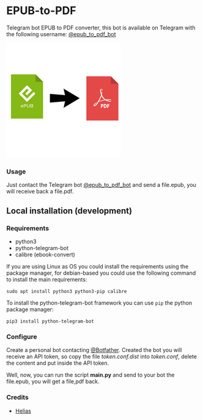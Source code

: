 # EPUB-to-PDF
Telegram bot EPUB to PDF converter, this bot is available on Telegram with the following username: [@epub_to_pdf_bot](https://t.me/epub_to_pdf_bot)

![EPUB to PDF](icon.png)

### Usage

Just contact the Telegram bot [@epub_to_pdf_bot](https://t.me/epub_to_pdf_bot) and send a file.epub, you will receive back a file.pdf.


## Local installation (development)

### Requirements

- python3
- python-telegram-bot
- calibre (ebook-convert)

If you are using Linux as OS you could install the requirements using the package manager, for debian-based you could use the following command to install the main requirements:
```
sudo apt install python3 python3-pip calibre
```

To install the python-telegram-bot framework you can use `pip` the python package manager:
```
pip3 install python-telegram-bot
```

### Configure

Create a personal bot contacting [@Botfather](https://t.me/Botfather).
Created the bot you will receive an API token, so copy the file *token.conf.dist* into *token.conf*, delete the content and put inside the API token.

Well, now, you can run the script **main.py** and send to your bot the file.epub, you will get a file,pdf back.

### Credits
- [Helias](https://t.me/Helias)
